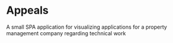# Appeals
A small SPA application for visualizing applications for a property management company regarding technical work
